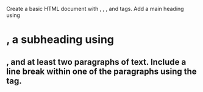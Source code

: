 Create a basic HTML document with <!DOCTYPE html>, <html>, <head>, and <body> tags.
Add a main heading using <h1>, a subheading using <h2>, and at least two paragraphs of text.
Include a line break within one of the paragraphs using the <br> tag.
